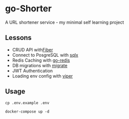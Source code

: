 # go-Shorter

A URL shortener service - my minimal self learning project

## Lessons
- CRUD API with[Fiber](https://gofiber.io/)
- Connect to PosgreSQL with [sqlx](https://github.com/jmoiron/sqlx)
- Redis Caching with [go-redis](https://github.com/redis/go-redis)
- DB migrations with [migrate](https://github.com/golang-migrate/migrate/)
- JWT Authentication
- Loading env config with [viper](https://github.com/spf13/viper)

## Usage

```shell
cp .env.example .env    

docker-compose up -d
```
